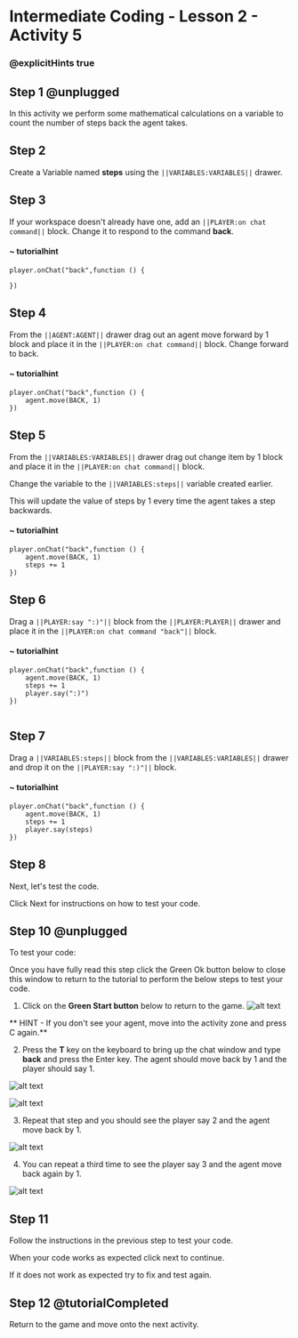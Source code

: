 # Intermediate Coding - Lesson 2 - Activity 5

### @explicitHints true

## Step 1 @unplugged
In this activity we perform some mathematical calculations on a variable to count the number of steps back the agent takes. 


## Step 2
Create a Variable named **steps** using the ``||VARIABLES:VARIABLES||`` drawer.

## Step 3
If your workspace doesn't already have one, add an ``||PLAYER:on chat command||`` block. 
Change it to respond to the command **back**.

#### ~ tutorialhint
```blocks 
player.onChat("back",function () {
	
})

```

## Step 4
From the ``||AGENT:AGENT||`` drawer drag out an agent move forward by 1 block and place it in the ``||PLAYER:on chat command||`` block.
Change forward to back.

#### ~ tutorialhint
```blocks 
player.onChat("back",function () {
	agent.move(BACK, 1)
})

```
## Step 5
From the ``||VARIABLES:VARIABLES||`` drawer drag out change item by 1 block and place it in the ``||PLAYER:on chat command||`` block.

Change the variable to the ``||VARIABLES:steps||`` variable created earlier.

This will update the value of steps by 1 every time the agent takes a step backwards.
#### ~ tutorialhint
```blocks 
player.onChat("back",function () {
	agent.move(BACK, 1)
    steps += 1
})

```


## Step 6
Drag a ``||PLAYER:say ":)"||`` block from the ``||PLAYER:PLAYER||`` drawer and place it in the ``||PLAYER:on chat command "back"||`` block.
#### ~ tutorialhint
```blocks 
player.onChat("back",function () {
	agent.move(BACK, 1)
    steps += 1
    player.say(":)")
})


```
## Step 7
Drag a ``||VARIABLES:steps||`` block from the ``||VARIABLES:VARIABLES||`` drawer and drop it on the  ``||PLAYER:say ":)"||`` block.

#### ~ tutorialhint
```blocks 
player.onChat("back",function () {
	agent.move(BACK, 1)
    steps += 1
    player.say(steps)
})

```

## Step 8
Next, let's test the code.

Click Next for instructions on how to test your code.

## Step 10 @unplugged
To test your code:

Once you have fully read this step click the Green Ok button below to close this window to return to the tutorial to perform the below steps to test your code.

1. Click on the **Green Start button** below to return to the game.
![alt text](https://intermediatev3.codingcredentials.com/Lesson2/2.1.1/images/2.jpg?raw=true "Start")


** HINT - If you don't see your agent, move into the activity zone and press C again.**


2. Press the **T** key on the keyboard to bring up the chat window and type **back** and press  the Enter key.
The agent should move back by 1 and the player should say 1. 

![alt text](https://intermediatev3.codingcredentials.com/Lesson2/2.1.1/images/2.5.1.png?raw=true "Start")


![alt text](https://intermediatev3.codingcredentials.com/Lesson2/2.1.1/images/2.5.2.png?raw=true "Start")



3. Repeat that step and you should see the player say 2 and the agent move back by 1. 

![alt text](https://intermediatev3.codingcredentials.com/Lesson2/2.1.1/images/2.5.3.png?raw=true "Start")



4. You can repeat a third time to see the player say 3 and the agent move back again by 1.  

![alt text](https://intermediatev3.codingcredentials.com/Lesson2/2.1.1/images/2.5.4.png?raw=true "Start")


## Step 11
Follow the instructions in the previous step to test your code.

When your code works as expected click next to continue.

If it does not work as expected try to fix and test again.

## Step 12 @tutorialCompleted
Return to the game and move onto the next activity.